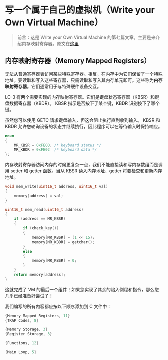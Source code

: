 # 写一个属于自己的虚拟机（Write your Own Virtual Machine）

> 前言：这是 Write your Own Virtual Machine 的第七篇文章。主要是来介绍内存映射寄存器。原文在[这里](https://justinmeiners.github.io/lc3-vm/)



## 内存映射寄存器（Memory Mapped Registers）



无法从普通寄存器表访问某些特殊寄存器。相反，在内存中为它们保留了一个特殊地址。要读取和写入这些寄存器，只需读取和写入其内存单元即可。这些称为**内存映射寄存器**。它们通常用于与特殊硬件设备交互。



LC-3 有两个需要实现的内存映射寄存器。它们是键盘状态寄存器（KBSR）和键盘数据寄存器（KBDR）。 KBSR 指示是否按下了某个键，KBDR 识别按下了哪个键。



虽然您可以使用 GETC 请求键盘输入，但这会阻止执行直到收到输入。 KBSR 和 KBDR 允许您轮询设备的状态并继续执行，因此程序可以在等待输入时保持响应。



```c
enum
{
    MR_KBSR = 0xFE00, /* keyboard status */
    MR_KBDR = 0xFE02  /* keyboard data */
};
```





内存映射寄存器访问内存的时候更复杂一点，我们不能直接读和写内存数组而是调用 setter 和 getter 函数。当从 KBSR 读入内存地址，getter 将要检查和更新内存地址。



```c
void mem_write(uint16_t address, uint16_t val)
{
    memory[address] = val;
}

uint16_t mem_read(uint16_t address)
{
    if (address == MR_KBSR)
    {
        if (check_key())
        {
            memory[MR_KBSR] = (1 << 15);
            memory[MR_KBDR] = getchar();
        }
        else
        {
            memory[MR_KBSR] = 0;
        }
    }
    return memory[address];
}
```



这就完成了 VM 的最后一个组件！如果您实现了其余的陷入例程和指令，那么您几乎已经准备好尝试了！



我们编写的所有内容都应按以下顺序添加到 C 文件中：

```c
{Memory Mapped Registers, 11}
{TRAP Codes, 8}

{Memory Storage, 3}
{Register Storage, 3}

{Functions, 12}

{Main Loop, 5}
```